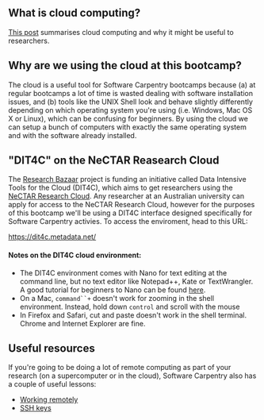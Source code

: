 ## What is cloud computing?

[This post](http://resbaz.tumblr.com/post/96944885049/explainer-cloud-computing) summarises cloud computing and why it might be useful to researchers.

## Why are we using the cloud at this bootcamp?

The cloud is a useful tool for Software Carpentry bootcamps because (a) at regular bootcamps a lot of time is wasted dealing with software installation issues, and (b) tools like the UNIX Shell look and behave slightly differently depending on which operating system you're using (i.e. Windows, Mac OS X or Linux), which can be confusing for beginners. By using the cloud we can setup a bunch of computers with exactly the same operating system and with the software already installed.    


## "DIT4C" on the NeCTAR Reasearch Cloud 

The [Research Bazaar](http://resbaz.tumblr.com/about) project is funding an initiative called Data Intensive Tools for the Cloud (DIT4C), which aims to get researchers using the [NeCTAR Research Cloud](http://www.nectar.org.au/research-cloud). Any researcher at an Australian university can apply for access to the NeCTAR Research Cloud, however for the purposes of this bootcamp we'll be using a DIT4C interface designed specifically for Software Carpentry activies. To access the enviroment, head to this URL:

https://dit4c.metadata.net/


#### Notes on the DIT4C cloud environment:

* The DIT4C environment comes with Nano for text editing at the command line, but no text editor like Notepad++, Kate or TextWrangler. A good tutorial for beginners to Nano can be found [here](http://www.howtogeek.com/howto/42980/the-beginners-guide-to-nano-the-linux-command-line-text-editor/). 
* On a Mac, `command``+` doesn't work for zooming in the shell environment. Instead, hold down `control` and scroll with the mouse
* In Firefox and Safari, cut and paste doesn't work in the shell terminal. Chrome and Internet Explorer are fine.


## Useful resources

If you're going to be doing a lot of remote computing as part of your research (on a supercomputer or in the cloud), Software Carpentry also has a couple of useful lessons:
* [Working remotely](http://www.software-carpentry.org/v5/novice/extras/06-ssh.html)
* [SSH keys](http://www.software-carpentry.org/v5/novice/git/05-sshkeys.html)


